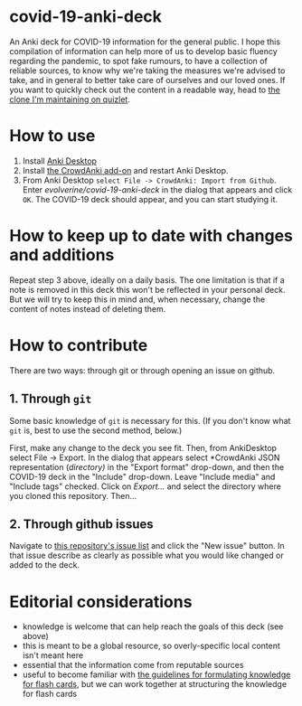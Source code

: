 # covid-19-anki-deck
An Anki deck for COVID-19 information for the general public. I hope this compilation of information can help more of us to develop basic fluency regarding the pandemic, to spot fake rumours, to have a collection of reliable sources, to know why we're taking the measures we're advised to take, and in general to better take care of ourselves and our loved ones.
If you want to quickly check out the content in a readable way, head to [the clone I'm maintaining on quizlet](https://quizlet.com/_87ozfq?x=1qqt&i=11csyy).

# How to use
1. Install [Anki Desktop](https://apps.ankiweb.net/)
2. Install [the CrowdAnki add-on](https://ankiweb.net/shared/info/1788670778) and restart Anki Desktop.
3. From Anki Desktop `select File -> CrowdAnki: Import from Github`. Enter *evolverine/covid-19-anki-deck* in the dialog that appears and click `OK`. The COVID-19 deck should appear, and you can start studying it.

# How to keep up to date with changes and additions
Repeat step 3 above, ideally on a daily basis.
The one limitation is that if a note is removed in this deck this won't be reflected in your personal deck. But we will try to keep this in mind and, when necessary, change the content of notes instead of deleting them.

# How to contribute
There are two ways: through git or through opening an issue on github.

## 1. Through `git`
Some basic knowledge of `git` is necessary for this. (If you don't know what `git` is, best to use the second method, below.) 

First, make any change to the deck you see fit. Then, from AnkiDesktop select File -> Export. In the dialog that appears select *CrowdAnki JSON representation (*directory)* in the "Export format" drop-down, and then the COVID-19 deck in the "Include" drop-down. Leave "Include media" and "Include tags" checked. Click on *Export...* and select the directory where you cloned this repository. Then...

## 2. Through github issues
Navigate to [this repository's issue list](https://github.com/evolverine/covid-19-anki-deck/issues) and click the "New issue" button. In that issue describe as clearly as possible what you would like changed or added to the deck.

# Editorial considerations

* knowledge is welcome that can help reach the goals of this deck (see above)
* this is meant to be a global resource, so overly-specific local content isn't meant here
* essential that the information come from reputable sources
* useful to become familiar with [the guidelines for formulating knowledge for flash cards](https://www.supermemo.com/en/articles/20rules), but we can work together at structuring the knowledge for flash cards
